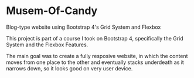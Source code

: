 # Musem-Of-Candy
Blog-type website using Bootstrap 4's Grid System and Flexbox

This project is part of a course I took on Bootstrap 4, specifically the Grid System and the Flexbox Features.

The main goal was to create a fully resposive website, in which the content moves from one place to the other and eventually stacks underdeath as it narrows down, so it looks good on very user device.

